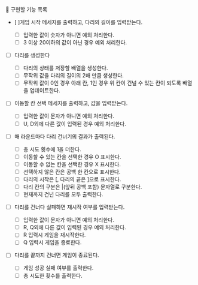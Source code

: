 📌 구현할 기능 목록

- [ ]게임 시작 메세지를 출력하고, 다리의 길이를 입력받는다.

  - [ ] 입력한 값이 숫자가 아니면 예외 처리한다.
  - [ ] 3 이상 20이하의 값이 아닌 경우 예외 처리한다.

- [ ] 다리를 생성한다

  - [ ] 다리의 상태를 저장할 배열을 생성한다.
  - [ ] 무작위 값을 다리의 길이의 2배 만큼 생성한다.
  - [ ] 무작위 값이 0인 경우 아래 칸, 1인 경우 위 칸이 건널 수 있는 칸이 되도록 배열을 업데이트한다.

- [ ] 이동할 칸 선택 메세지를 출력하고, 값을 입력받는다.

  - [ ] 입력한 값이 문자가 아니면 예외 처리한다.
  - [ ] U, D외에 다른 값이 입력된 경우 예외 처리한다.

- [ ] 매 라운드마다 다리 건너기의 결과가 출력된다.

  - [ ] 총 시도 횟수에 1을 더한다.
  - [ ] 이동할 수 있는 칸을 선택한 경우 O 표시한다.
  - [ ] 이동할 수 없는 칸을 선택한 경우 X 표시한다.
  - [ ] 선택하지 않은 칸은 공백 한 칸으로 표시한다.
  - [ ] 다리의 시작은 [, 다리의 끝은 ]으로 표시한다.
  - [ ] 다리 칸의 구분은 |(앞뒤 공백 포함) 문자열로 구분한다.
  - [ ] 현재까지 건넌 다리를 모두 출력한다.

- [ ] 다리를 건너다 실패하면 재시작 여부를 입력받는다.

  - [ ] 입력한 값이 문자가 아니면 예외 처리한다.
  - [ ] R, Q외에 다른 값이 입력된 경우 예외 처리한다.
  - [ ] R 입력시 게임을 재시작한다.
  - [ ] Q 입력시 게임을 종료한다.

- [ ] 다리를 끝까지 건너면 게임이 종료된다.

  - [ ] 게임 성공 실패 여부를 출력한다.
  - [ ] 총 시도한 횟수를 출력한다.
